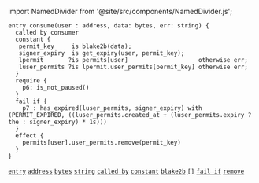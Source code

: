 import NamedDivider from '@site/src/components/NamedDivider.js';

<NamedDivider title="Code" width="1.5"/>

```archetype
entry consume(user : address, data: bytes, err: string) {
  called by consumer
  constant {
   permit_key     is blake2b(data);
   signer_expiry  is get_expiry(user, permit_key);
   lpermit       ?is permits[user]                    otherwise err;
   luser_permits ?is lpermit.user_permits[permit_key] otherwise err;
  }
  require {
    p6: is_not_paused()
  }
  fail if {
    p7 : has_expired(luser_permits, signer_expiry) with (PERMIT_EXPIRED, ((luser_permits.created_at + (luser_permits.expiry ? the : signer_expiry) * 1s)))
  }
  effect {
    permits[user].user_permits.remove(permit_key)
  }
}
```
[`entry`](/docs/reference/declarations/entrypoint#entry) [`address`](/docs/reference/types#address) [`bytes`](/docs/reference/types#bytes) [`string`](/docs/reference/types#string) [`called by`](/docs/reference/declarations/entrypoint#called-by) [`constant`](/docs/reference/declarations/entrypoint#constant) [`blake2b`](/docs/reference/expressions/builtins#blake2b(b%20:%20bytes)) [`[]`](/docs/reference/expressions/asset#ak--asset_keya) [`fail if`](/docs/reference/declarations/entrypoint#fail-if) [`remove`](/docs/reference/instructions/containers#mremovek)